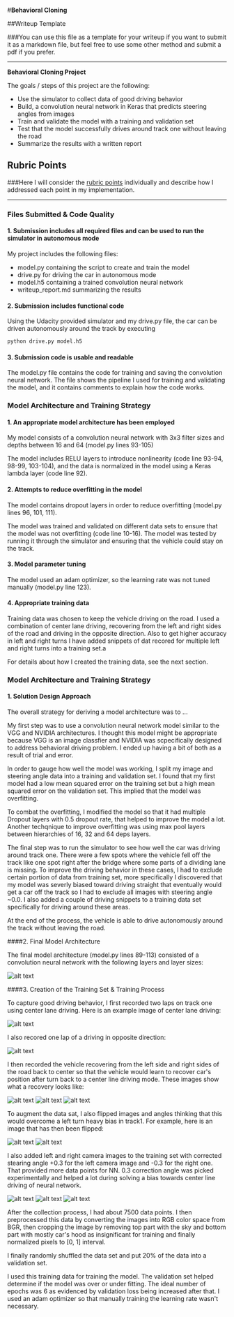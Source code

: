 #**Behavioral Cloning** 

##Writeup Template

###You can use this file as a template for your writeup if you want to submit it as a markdown file, but feel free to use some other method and submit a pdf if you prefer.

---

**Behavioral Cloning Project**

The goals / steps of this project are the following:
* Use the simulator to collect data of good driving behavior
* Build, a convolution neural network in Keras that predicts steering angles from images
* Train and validate the model with a training and validation set
* Test that the model successfully drives around track one without leaving the road
* Summarize the results with a written report


[//]: # (Image References)

[image1]: ./examples/visualize_nn.png "Model Visualization"
[image2]: ./examples/center.jpg "Center lane driving"
[image3]: ./examples/center_acw.jpg "Center lane driving in the opposite direction"
[image4]: ./examples/from_left_to_right_1.jpg "Recovery Image"
[image5]: ./examples/from_left_to_right_2.jpg "Recovery Image"
[image6]: ./examples/from_left_to_right_3.jpg "Recovery Image"
[image7]: ./examples/center_image.jpg "Normal Image"
[image8]: ./examples/center_image_flipped.png "Flipped Image"
[image9]: ./examples/left.jpg "Left Image"
[image10]: ./examples/center.jpg "Center Image"
[image11]: ./examples/right.jpg "Right Image"

## Rubric Points
###Here I will consider the [rubric points](https://review.udacity.com/#!/rubrics/432/view) individually and describe how I addressed each point in my implementation.  

---
### Files Submitted & Code Quality

#### 1. Submission includes all required files and can be used to run the simulator in autonomous mode

My project includes the following files:
* model.py containing the script to create and train the model
* drive.py for driving the car in autonomous mode
* model.h5 containing a trained convolution neural network 
* writeup_report.md  summarizing the results

#### 2. Submission includes functional code
Using the Udacity provided simulator and my drive.py file, the car can be driven autonomously around the track by executing 
```sh
python drive.py model.h5
```

#### 3. Submission code is usable and readable

The model.py file contains the code for training and saving the convolution neural network. The file shows the pipeline I used for training and validating the model, and it contains comments to explain how the code works.

### Model Architecture and Training Strategy

#### 1. An appropriate model architecture has been employed

My model consists of a convolution neural network with 3x3 filter sizes and depths between 16 and 64 (model.py lines 93-105) 

The model includes RELU layers to introduce nonlinearity (code line 93-94, 98-99, 103-104), and the data is normalized in the model using a Keras lambda layer (code line 92). 

#### 2. Attempts to reduce overfitting in the model

The model contains dropout layers in order to reduce overfitting (model.py lines 96, 101, 111). 

The model was trained and validated on different data sets to ensure that the model was not overfitting (code line 10-16). The model was tested by running it through the simulator and ensuring that the vehicle could stay on the track.

#### 3. Model parameter tuning

The model used an adam optimizer, so the learning rate was not tuned manually (model.py line 123).

#### 4. Appropriate training data

Training data was chosen to keep the vehicle driving on the road. I used a combination of center lane driving, recovering from the left and right sides of the road and driving in the opposite direction. Also to get higher accuracy in left and right turns I have added snippets of dat recored for multiple left and right turns into a training set.a 

For details about how I created the training data, see the next section. 

### Model Architecture and Training Strategy

#### 1. Solution Design Approach

The overall strategy for deriving a model architecture was to ...

My first step was to use a convolution neural network model similar to the VGG and NVIDIA architectures. I thought this model might be appropriate because VGG is an image classfier and NVIDIA was scpecifically designed to address behavioral driving problem. I ended up having a bit of both as a result of trial and error.

In order to gauge how well the model was working, I split my image and steering angle data into a training and validation set. I found that my first model had a low mean squared error on the training set but a high mean squared error on the validation set. This implied that the model was overfitting. 

To combat the overfitting, I modified the model so that it had multiple Dropout layers with 0.5 dropout rate, that helped to improve the model a lot. Another techqnique to improve overfitting was using max pool layers between hierarchies of 16, 32 and 64 deps layers.


The final step was to run the simulator to see how well the car was driving around track one. There were a few spots where the vehicle fell off the track like one spot right after the bridge where some parts of a dividing lane is missing. To improve the driving behavior in these cases, I had to exclude certain portion of data from training set,  more specifically I discovered that my model was severly biased toward driving straight that eventually would get a car off the track  so I had to exclude all images with steering angle ~0.0. I also added a couple of driving snippets to a training data set specifically for driving around these areas.

At the end of the process, the vehicle is able to drive autonomously around the track without leaving the road.

####2. Final Model Architecture

The final model architecture (model.py lines 89-113) consisted of a convolution neural network with the following layers and layer sizes:

![alt text][image1]

####3. Creation of the Training Set & Training Process

To capture good driving behavior, I first recorded two laps on track one using center lane driving. Here is an example image of center lane driving:

![alt text][image2]

I also recored one lap of a driving in opposite direction:

![alt text][image3]

I then recorded the vehicle recovering from the left side and right sides of the road back to center so that the vehicle would learn to recover car's position after turn back to a center line driving mode. These images show what a recovery looks like:

![alt text][image4]
![alt text][image5]
![alt text][image6]

To augment the data sat, I also flipped images and angles thinking that this would overcome a left turn heavy bias in track1. For example, here is an image that has then been flipped:

![alt text][image7]
![alt text][image8]

I also added left and right camera images to the training set with corrected stearing angle +0.3 for the left camera image and -0.3 for the right one. That provided more data points for NN. 0.3 correction angle was picked experimentally and helped a lot during solving a  bias towards center line driving of neural network.

![alt text][image9]
![alt text][image10]
![alt text][image11]


After the collection process, I had about 7500 data points. I then preprocessed this data by converting the images into RGB color space from BGR, then cropping the image by removing top part with the sky and bottom part with mostly car's hood as insignificant for training and finally normalized pixels to [0, 1] interval. 


I finally randomly shuffled the data set and put 20% of the data into a validation set. 

I used this training data for training the model. The validation set helped determine if the model was over or under fitting. The ideal number of epochs was 6 as evidenced by validation loss being increased after that. I used an adam optimizer so that manually training the learning rate wasn't necessary.
